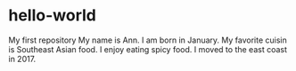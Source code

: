 # hello-world
My first repository
My name is Ann. 
I am born in January.
My favorite cuisin is Southeast Asian food.
I enjoy eating spicy food.
I moved to the east coast in 2017.

